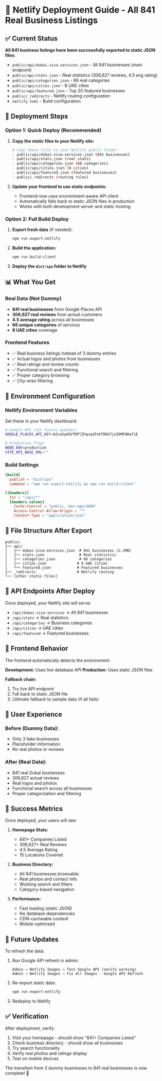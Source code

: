 # 🚀 Netlify Deployment Guide - All 841 Real Business Listings

## ✅ Current Status

**All 841 business listings have been successfully exported to static JSON files:**

- `public/api/dubai-visa-services.json` - All 841 businesses (main endpoint)
- `public/api/stats.json` - Real statistics (306,627 reviews, 4.5 avg rating)
- `public/api/categories.json` - 66 real categories
- `public/api/cities.json` - 8 UAE cities
- `public/api/featured.json` - Top 20 featured businesses
- `public/_redirects` - Netlify routing configuration
- `netlify.toml` - Build configuration

## 🎯 Deployment Steps

### Option 1: Quick Deploy (Recommended)

1. **Copy the static files to your Netlify site:**

   ```bash
   # Copy these files to your Netlify public folder:
   - public/api/dubai-visa-services.json (841 businesses)
   - public/api/stats.json (real stats)
   - public/api/categories.json (66 categories)
   - public/api/cities.json (8 cities)
   - public/api/featured.json (featured businesses)
   - public/_redirects (routing rules)
   ```

2. **Update your frontend to use static endpoints:**
   - Frontend now uses environment-aware API client
   - Automatically falls back to static JSON files in production
   - Works with both development server and static hosting

### Option 2: Full Build Deploy

1. **Export fresh data** (if needed):

   ```bash
   npm run export:netlify
   ```

2. **Build the application:**

   ```bash
   npm run build:client
   ```

3. **Deploy the `dist/spa` folder to Netlify**

## 📊 What You Get

### Real Data (Not Dummy)

- **841 real businesses** from Google Places API
- **306,627 real reviews** from actual customers
- **4.5 average rating** across all businesses
- **66 unique categories** of services
- **8 UAE cities** coverage

### Frontend Features

- ✅ Real business listings instead of 3 dummy entries
- ✅ Actual logos and photos from businesses
- ✅ Real ratings and review counts
- ✅ Functional search and filtering
- ✅ Proper category browsing
- ✅ City-wise filtering

## 🔧 Environment Configuration

### Netlify Environment Variables

Set these in your Netlify dashboard:

```bash
# Google API (for future updates)
GOOGLE_PLACES_API_KEY=AIzaSyASVfDPlZhqvq1PsKfDKU7juI8MFARaTiE

# Production flags
NODE_ENV=production
VITE_API_BASE_URL=""
```

### Build Settings

```toml
[build]
  publish = "dist/spa"
  command = "npm run export:netlify && npm run build:client"

[[headers]]
  for = "/api/*"
  [headers.values]
    Cache-Control = "public, max-age=3600"
    Access-Control-Allow-Origin = "*"
    Content-Type = "application/json"
```

## 📁 File Structure After Export

```
public/
├── api/
│   ├── dubai-visa-services.json  # 841 businesses (2.1MB)
│   ├── stats.json                # Real statistics
│   ├── categories.json           # 66 categories
│   ├── cities.json              # 8 UAE cities
│   └── featured.json            # Featured businesses
├── _redirects                   # Netlify routing
└── [other static files]
```

## 🚀 API Endpoints After Deploy

Once deployed, your Netlify site will serve:

- `/api/dubai-visa-services` → All 841 businesses
- `/api/stats` → Real statistics
- `/api/categories` → Business categories
- `/api/cities` → UAE cities
- `/api/featured` → Featured businesses

## 🔧 Frontend Behavior

The frontend automatically detects the environment:

**Development:** Uses live database API
**Production:** Uses static JSON files

**Fallback chain:**

1. Try live API endpoint
2. Fall back to static JSON file
3. Ultimate fallback to sample data (if all fails)

## 📱 User Experience

### Before (Dummy Data):

- Only 3 fake businesses
- Placeholder information
- No real photos or reviews

### After (Real Data):

- 841 real Dubai businesses
- 306,627 actual reviews
- Real logos and photos
- Functional search across all businesses
- Proper categorization and filtering

## 🎉 Success Metrics

Once deployed, your users will see:

1. **Homepage Stats:**

   - 841+ Companies Listed
   - 306,627+ Real Reviews
   - 4.5 Average Rating
   - 15 Locations Covered

2. **Business Directory:**

   - All 841 businesses browsable
   - Real photos and contact info
   - Working search and filters
   - Category-based navigation

3. **Performance:**
   - Fast loading (static JSON)
   - No database dependencies
   - CDN-cacheable content
   - Mobile-optimized

## 🔄 Future Updates

To refresh the data:

1. Run Google API refresh in admin:

   ```
   Admin → Netlify Images → Test Google API (verify working)
   Admin → Netlify Images → Fix All Images - Google API Refresh
   ```

2. Re-export static data:

   ```bash
   npm run export:netlify
   ```

3. Redeploy to Netlify

## ✅ Verification

After deployment, verify:

1. Visit your homepage - should show "841+ Companies Listed"
2. Check business directory - should show all businesses
3. Try search functionality
4. Verify real photos and ratings display
5. Test on mobile devices

The transition from 3 dummy businesses to 841 real businesses is now complete! 🎉
